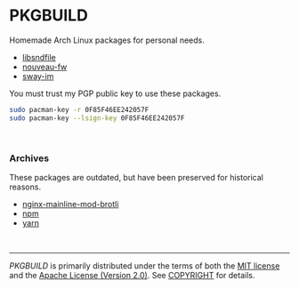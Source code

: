 PKGBUILD
========
Homemade Arch Linux packages for personal needs.

- [libsndfile](libsndfile)
- [nouveau-fw](nouveau-fw)
- [sway-im](sway-im)

You must trust my PGP public key to use these packages.

```bash
sudo pacman-key -r 0F85F46EE242057F
sudo pacman-key --lsign-key 0F85F46EE242057F
```

&nbsp;

### Archives
These packages are outdated, but have been preserved for historical reasons.

- [nginx-mainline-mod-brotli](nginx-mainline-mod-brotli)
- [npm](npm)
- [yarn](yarn)

&nbsp;

--------
*PKGBUILD* is primarily distributed under the terms of both the [MIT license]
and the [Apache License (Version 2.0)]. See [COPYRIGHT] for details.

[`makepkg`]: https://www.archlinux.org/pacman/makepkg.8.html
[MIT license]: LICENSE-MIT
[Apache License (Version 2.0)]: LICENSE-APACHE
[COPYRIGHT]: COPYRIGHT
